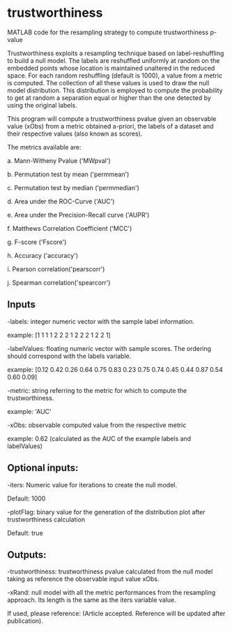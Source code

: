 # trustworthiness
MATLAB code for the resampling strategy to compute trustworthiness p-value

Trustworthiness exploits a resampling technique based on label-reshuffling to build a null model. The labels are reshuffled uniformly at random on the embedded points whose location is maintained unaltered in the reduced space. For each random reshuffling (default is 1000), a value from a metric is computed. The collection of all these values is used to draw the null model distribution. This distribution is employed to compute the probability to get at random a separation equal or higher than the one detected by using the original labels.

This program will compute a trustworthiness pvalue given an observable
value (xObs) from a metric obtained a-priori, the labels of a dataset
and their respective values (also known as scores).
 
The metrics available are:
    
a. Mann-Witheny Pvalue ('MWpval')

b. Permutation test by mean ('permmean')

c. Permutation test by median ('permmedian')

d. Area under the ROC-Curve ('AUC')

e. Area under the Precision-Recall curve ('AUPR')

f. Matthews Correlation Coefficient ('MCC')

g. F-score ('Fscore')

h. Accuracy ('accuracy')

i. Pearson correlation('pearscorr')

j. Spearman correlation('spearcorr')
    
## Inputs

-labels: integer numeric vector with the sample label information.

example: [1 1 1 1 2 2 2 1 2 2 2 1 2 2 1]
    
-labelValues: floating numeric vector with sample scores. The ordering
should correspond with the labels variable.

example: [0.12 0.42 0.26 0.64 0.75 0.83 0.23 0.75 0.74 0.45 0.44 0.87 0.54 0.60 0.09]
    
-metric: string referring to the metric for which to compute the
trustworthiness.

example: 'AUC'
    
-xObs: observable computed value from the respective metric

example: 0.62 (calculated as the AUC of the example labels and labelValues)
    
    
## Optional inputs:

-iters: Numeric value for iterations to create the null model.

Default: 1000

-plotFlag: binary value for the generation of the distribution plot after 
trustworthiness calculation

Default: true
    
## Outputs:

-trustworthiness: trustworthiness pvalue calculated from the null model
taking as reference the observable input value xObs.

-xRand: null model with all the metric performances from the resampling 
approach. Its length is the same as the iters variable value.
    
If used, please reference:
    (Article accepted. Reference will be updated after publication).    
